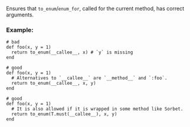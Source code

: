 Ensures that `to_enum`/`enum_for`, called for the current method,
has correct arguments.

### Example:
    # bad
    def foo(x, y = 1)
      return to_enum(__callee__, x) # `y` is missing
    end

    # good
    def foo(x, y = 1)
      # Alternatives to `__callee__` are `__method__` and `:foo`.
      return to_enum(__callee__, x, y)
    end

    # good
    def foo(x, y = 1)
      # It is also allowed if it is wrapped in some method like Sorbet.
      return to_enum(T.must(__callee__), x, y)
    end
